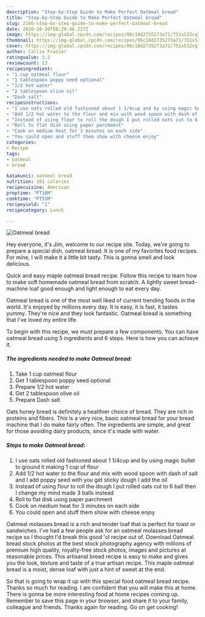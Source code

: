 ```yaml
---
description: "Step-by-Step Guide to Make Perfect Oatmeal bread"
title: "Step-by-Step Guide to Make Perfect Oatmeal bread"
slug: 2166-step-by-step-guide-to-make-perfect-oatmeal-bread
date: 2020-10-20T08:29:46.237Z
image: https://img-global.cpcdn.com/recipes/06c18d2735273a71/751x532cq70/oatmeal-bread-recipe-main-photo.jpg
thumbnail: https://img-global.cpcdn.com/recipes/06c18d2735273a71/751x532cq70/oatmeal-bread-recipe-main-photo.jpg
cover: https://img-global.cpcdn.com/recipes/06c18d2735273a71/751x532cq70/oatmeal-bread-recipe-main-photo.jpg
author: Callie Frazier
ratingvalue: 3.2
reviewcount: 13
recipeingredient:
- "1 cup oatmeal flour"
- "1 tablespoon poppy seed optional"
- "1/2 hot water"
- "2 tablespoon olive oil"
- "Dash salt"
recipeinstructions:
- "I use oats rolled old fashioned about 1 1/4cup and by using magic bullet to ground it making 1 cup of flour"
- "Add 1/2 hot water to the flour and mix with wood spoon with dash of salt and I add poppy seed with you get sticky dough I add the oil"
- "Instead of using flour to roll the dough I put rolled oats cut to 6 ball then I change my mind made 3 balls instead"
- "Roll to flat disk using paper parchment"
- "Cook on medium heat for 3 minutes on each side"
- "You could open and stuff them show with cheese enjoy"
categories:
- Recipe
tags:
- oatmeal
- bread

katakunci: oatmeal bread 
nutrition: 261 calories
recipecuisine: American
preptime: "PT10M"
cooktime: "PT55M"
recipeyield: "1"
recipecategory: Lunch

---
```



![Oatmeal bread](https://img-global.cpcdn.com/recipes/06c18d2735273a71/751x532cq70/oatmeal-bread-recipe-main-photo.jpg)

Hey everyone, it's Jim, welcome to our recipe site. Today, we're going to prepare a special dish, oatmeal bread. It is one of my favorites food recipes. For mine, I will make it a little bit tasty. This is gonna smell and look delicious.

Quick and easy maple oatmeal bread recipe. Follow this recipe to learn how to make soft homemade oatmeal bread from scratch. A lightly sweet bread-machine loaf good enough and light enough to eat every day.

Oatmeal bread is one of the most well liked of current trending foods in the world. It's enjoyed by millions every day. It is easy, it is fast, it tastes yummy. They're nice and they look fantastic. Oatmeal bread is something that I've loved my entire life.


To begin with this recipe, we must prepare a few components. You can have oatmeal bread using 5 ingredients and 6 steps. Here is how you can achieve it.

<!--inarticleads1-->

##### The ingredients needed to make Oatmeal bread:

1. Take 1 cup oatmeal flour
1. Get 1 tablespoon poppy seed optional
1. Prepare 1/2 hot water
1. Get 2 tablespoon olive oil
1. Prepare Dash salt


Oats honey bread is definitely a healthier choice of bread. They are rich in proteins and fibers. This is a very nice, basic oatmeal bread for your bread machine that I do make fairly often. The ingredients are simple, and great for those avoiding dairy products, since it&#39;s made with water. 

<!--inarticleads2-->

##### Steps to make Oatmeal bread:

1. I use oats rolled old fashioned about 1 1/4cup and by using magic bullet to ground it making 1 cup of flour
1. Add 1/2 hot water to the flour and mix with wood spoon with dash of salt and I add poppy seed with you get sticky dough I add the oil
1. Instead of using flour to roll the dough I put rolled oats cut to 6 ball then I change my mind made 3 balls instead
1. Roll to flat disk using paper parchment
1. Cook on medium heat for 3 minutes on each side
1. You could open and stuff them show with cheese enjoy


Oatmeal molasses bread is a rich and tender loaf that is perfect for toast or sandwiches. I&#39;ve had a few people ask for an oatmeal molasses bread recipe so I thought I&#39;d break this good &#39;ol recipe out of. Download Oatmeal bread stock photos at the best stock photography agency with millions of premium high quality, royalty-free stock photos, images and pictures at reasonable prices. This artisanal bread recipe is easy to make and gives you the look, texture and taste of a true artisan recipe. This maple oatmeal bread is a moist, dense loaf with just a hint of sweet at the end. 

So that is going to wrap it up with this special food oatmeal bread recipe. Thanks so much for reading. I am confident that you will make this at home. There is gonna be more interesting food at home recipes coming up. Remember to save this page in your browser, and share it to your family, colleague and friends. Thanks again for reading. Go on get cooking!
